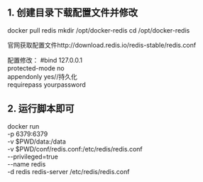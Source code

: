 ## 1. 创建目录下载配置文件并修改
docker pull redis
mkdir /opt/docker-redis
cd /opt/docker-redis

官网获取配置文件http://download.redis.io/redis-stable/redis.conf

配置修改：
#bind 127.0.0.1  
protected-mode no  
appendonly yes//持久化  
requirepass yourpassword  

## 2. 运行脚本即可
docker run \
-p 6379:6379 \
-v $PWD/data:/data \
-v $PWD/conf/redis.conf:/etc/redis/redis.conf \
--privileged=true \
--name redis \
-d redis redis-server /etc/redis/redis.conf
